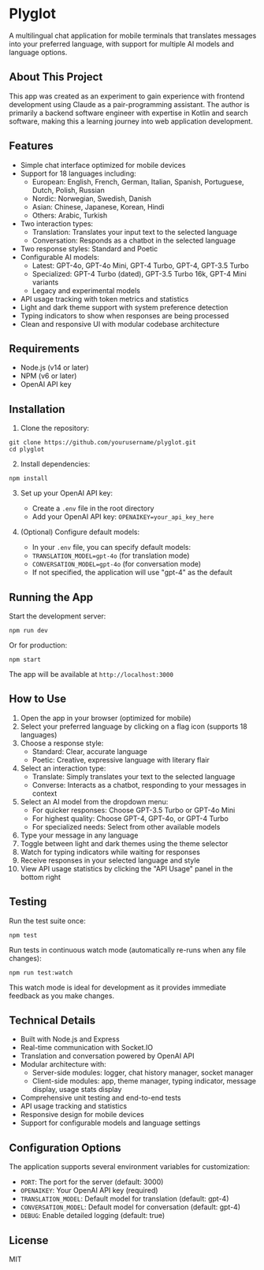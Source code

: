 # Plyglot

A multilingual chat application for mobile terminals that translates messages into your preferred language, with support for multiple AI models and language options.

## About This Project

This app was created as an experiment to gain experience with frontend development using Claude as a pair-programming assistant. The author is primarily a backend software engineer with expertise in Kotlin and search software, making this a learning journey into web application development.

## Features

- Simple chat interface optimized for mobile devices
- Support for 18 languages including:
  - European: English, French, German, Italian, Spanish, Portuguese, Dutch, Polish, Russian
  - Nordic: Norwegian, Swedish, Danish
  - Asian: Chinese, Japanese, Korean, Hindi
  - Others: Arabic, Turkish
- Two interaction types:
  - Translation: Translates your input text to the selected language
  - Conversation: Responds as a chatbot in the selected language
- Two response styles: Standard and Poetic
- Configurable AI models:
  - Latest: GPT-4o, GPT-4o Mini, GPT-4 Turbo, GPT-4, GPT-3.5 Turbo
  - Specialized: GPT-4 Turbo (dated), GPT-3.5 Turbo 16k, GPT-4 Mini variants
  - Legacy and experimental models
- API usage tracking with token metrics and statistics
- Light and dark theme support with system preference detection
- Typing indicators to show when responses are being processed
- Clean and responsive UI with modular codebase architecture

## Requirements

- Node.js (v14 or later)
- NPM (v6 or later)
- OpenAI API key

## Installation

1. Clone the repository:
```
git clone https://github.com/yourusername/plyglot.git
cd plyglot
```

2. Install dependencies:
```
npm install
```

3. Set up your OpenAI API key:
   - Create a `.env` file in the root directory
   - Add your OpenAI API key: `OPENAIKEY=your_api_key_here`
   
4. (Optional) Configure default models:
   - In your `.env` file, you can specify default models:
   - `TRANSLATION_MODEL=gpt-4o` (for translation mode)
   - `CONVERSATION_MODEL=gpt-4o` (for conversation mode)
   - If not specified, the application will use "gpt-4" as the default

## Running the App

Start the development server:
```
npm run dev
```

Or for production:
```
npm start
```

The app will be available at `http://localhost:3000`

## How to Use

1. Open the app in your browser (optimized for mobile)
2. Select your preferred language by clicking on a flag icon (supports 18 languages)
3. Choose a response style:
   - Standard: Clear, accurate language
   - Poetic: Creative, expressive language with literary flair
4. Select an interaction type:
   - Translate: Simply translates your text to the selected language
   - Converse: Interacts as a chatbot, responding to your messages in context
5. Select an AI model from the dropdown menu:
   - For quicker responses: Choose GPT-3.5 Turbo or GPT-4o Mini
   - For highest quality: Choose GPT-4, GPT-4o, or GPT-4 Turbo
   - For specialized needs: Select from other available models
6. Type your message in any language
7. Toggle between light and dark themes using the theme selector
8. Watch for typing indicators while waiting for responses
9. Receive responses in your selected language and style
10. View API usage statistics by clicking the "API Usage" panel in the bottom right

## Testing

Run the test suite once:
```
npm test
```

Run tests in continuous watch mode (automatically re-runs when any file changes):
```
npm run test:watch
```

This watch mode is ideal for development as it provides immediate feedback as you make changes.

## Technical Details

- Built with Node.js and Express
- Real-time communication with Socket.IO
- Translation and conversation powered by OpenAI API
- Modular architecture with:
  - Server-side modules: logger, chat history manager, socket manager
  - Client-side modules: app, theme manager, typing indicator, message display, usage stats display
- Comprehensive unit testing and end-to-end tests
- API usage tracking and statistics
- Responsive design for mobile devices
- Support for configurable models and language settings

## Configuration Options

The application supports several environment variables for customization:

- `PORT`: The port for the server (default: 3000)
- `OPENAIKEY`: Your OpenAI API key (required)
- `TRANSLATION_MODEL`: Default model for translation (default: gpt-4)
- `CONVERSATION_MODEL`: Default model for conversation (default: gpt-4)
- `DEBUG`: Enable detailed logging (default: true)

## License

MIT